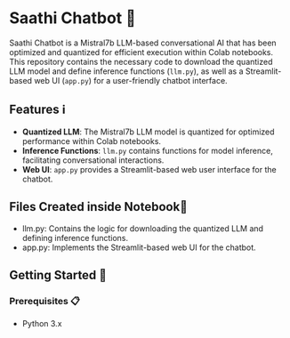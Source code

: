 # Saathi Chatbot 🤖

Saathi Chatbot is a Mistral7b LLM-based conversational AI that has been optimized and quantized for efficient execution within Colab notebooks. This repository contains the necessary code to download the quantized LLM model and define inference functions (`llm.py`), as well as a Streamlit-based web UI (`app.py`) for a user-friendly chatbot interface.

## Features ℹ️

- **Quantized LLM**: The Mistral7b LLM model is quantized for optimized performance within Colab notebooks.
- **Inference Functions**: `llm.py` contains functions for model inference, facilitating conversational interactions.
- **Web UI**: `app.py` provides a Streamlit-based web user interface for the chatbot.

## Files Created inside Notebook📁

- llm.py: Contains the logic for downloading the quantized LLM and defining inference functions.
- app.py: Implements the Streamlit-based web UI for the chatbot.

## Getting Started 🚀

### Prerequisites 📋

- Python 3.x

